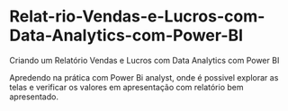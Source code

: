# Relat-rio-Vendas-e-Lucros-com-Data-Analytics-com-Power-BI
Criando um Relatório Vendas e Lucros com Data Analytics com Power BI

Apredendo na prática com Power Bi analyst, onde é possivel explorar as 
telas e verificar os valores em apresentação com relatório bem apresentado.
